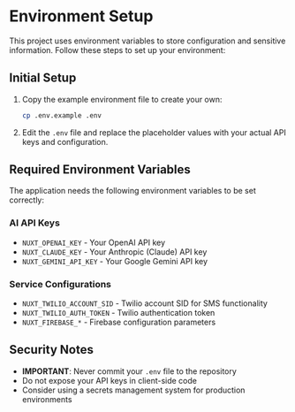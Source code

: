 # Environment Setup

This project uses environment variables to store configuration and sensitive information. Follow these steps to set up your environment:

## Initial Setup

1. Copy the example environment file to create your own:
   ```bash
   cp .env.example .env
   ```

2. Edit the `.env` file and replace the placeholder values with your actual API keys and configuration.

## Required Environment Variables

The application needs the following environment variables to be set correctly:

### AI API Keys
- `NUXT_OPENAI_KEY` - Your OpenAI API key
- `NUXT_CLAUDE_KEY` - Your Anthropic (Claude) API key
- `NUXT_GEMINI_API_KEY` - Your Google Gemini API key

### Service Configurations
- `NUXT_TWILIO_ACCOUNT_SID` - Twilio account SID for SMS functionality
- `NUXT_TWILIO_AUTH_TOKEN` - Twilio authentication token
- `NUXT_FIREBASE_*` - Firebase configuration parameters

## Security Notes

- **IMPORTANT**: Never commit your `.env` file to the repository
- Do not expose your API keys in client-side code
- Consider using a secrets management system for production environments
